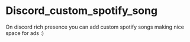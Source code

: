 # Discord_custom_spotify_song
On discord rich presence you can add custom spotify songs making nice space for ads :)

